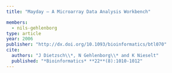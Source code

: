 ```yaml
---
title: "Mayday – A Microarray Data Analysis Workbench"

members:
  - nils-gehlenborg
type: article
year: 2006
publisher: "http://dx.doi.org/10.1093/bioinformatics/btl070"
cite:
  authors: "J Dietzsch\\*, N Gehlenborg\\* and K Nieselt"
  published: "*Bioinformatics* **22**(8):1010-1012"
---
```

